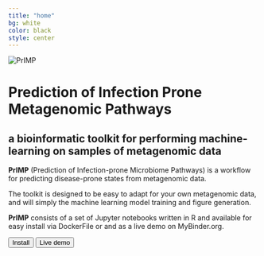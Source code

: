 ```yaml
---
title: "home"
bg: white
color: black
style: center
---
```


![PrIMP](img/logo-transparent.png)

# Prediction of Infection Prone Metagenomic Pathways

## a bioinformatic toolkit for performing machine-learning on samples of metagenomic data

**PrIMP** (Prediction of Infection-prone Microbiome Pathways) is a workflow for predicting disease-prone states from metagenomic data.

The toolkit is designed to be easy to adapt for your own metagenomic data, and will simply the machine learning model training and figure generation.

**PrIMP** consists of a set of Jupyter notebooks written in R and available for easy install via DockerFile or and as a live demo on MyBinder.org.

<div class='center'>
    <a href='https://github.com/NCBI-Hackathons/PrIMP#installation-options'><button class='button'>Install <i class='fa fa-external-link'></i></button></a>
    <a href='https://mybinder.org/v2/gh/NCBI-Hackathons/PrIMP/master?urlpath=lab'><button class='button'>Live demo <i class='fa fa-external-link'></i></button></a>
</div>